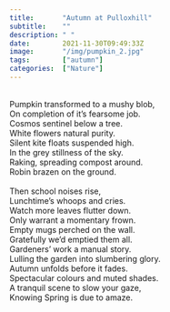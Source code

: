 ```yaml
---
title:       "Autumn at Pulloxhill"
subtitle:    ""
description: " "
date:        2021-11-30T09:49:33Z
image:       "/img/pumpkin_2.jpg"
tags:        ["autumn"]
categories:  ["Nature"]
---
```

<br>Pumpkin transformed to a mushy blob,
<br>On completion of it’s fearsome job.
<br>Cosmos sentinel below a tree.
<br>White flowers natural purity.
<br>Silent kite floats suspended high.
<br>In the grey stillness of the sky.
<br>Raking, spreading compost around.
<br>Robin brazen on the ground.
<br>
<br>Then school noises rise,
<br>Lunchtime’s whoops and cries.
<br>Watch more leaves flutter down.
<br>Only warrant a momentary frown.
<br>Empty mugs perched on the wall.
<br>Gratefully we’d emptied them all.
<br>Gardeners’ work a manual story.
<br>Lulling the garden into slumbering glory.
<br>Autumn unfolds before it fades.
<br>Spectacular colours and muted shades.
<br>A tranquil scene to slow your gaze,
<br>Knowing Spring is due to amaze.